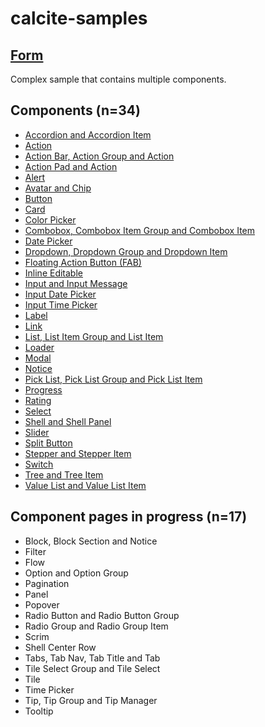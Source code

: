 # calcite-samples
## [Form](0-form.html)
Complex sample that contains multiple components.
## Components (n=34)

- [Accordion and Accordion Item](accordion.html)  
- [Action](action.html)
- [Action Bar, Action Group and Action](action-bar.html)
- [Action Pad and Action](action-pad.html)
- [Alert](alert.html)  
- [Avatar and Chip](avatar.html)
- [Button](button.html)
- [Card](card.html)
- [Color Picker](color-picker.html)
- [Combobox, Combobox Item Group and Combobox Item](combobox.html)
- [Date Picker](date-picker.html)
- [Dropdown, Dropdown Group and Dropdown Item](dropdown.html)
- [Floating Action Button (FAB)](fab.html)
- [Inline Editable](inline-editable.html)  
- [Input and Input Message](input.html)
- [Input Date Picker](input-date-picker.html)
- [Input Time Picker](input-time-picker.html)
- [Label](label.html)
- [Link](link.html)
- [List, List Item Group and List Item](list.html)
- [Loader](loader.html)
- [Modal](modal.html)
- [Notice](notice.html)
- [Pick List, Pick List Group and Pick List Item](pick-list.html)
- [Progress](progress.html)
- [Rating](rating.html)
- [Select](select.html)
- [Shell and Shell Panel](shell.html)
- [Slider](slider.html)
- [Split Button](split-button.html)
- [Stepper and Stepper Item](stepper.html)  
- [Switch](switch.html)
- [Tree and Tree Item](tree.html)
- [Value List and Value List Item](value-list.html)

## Component pages in progress (n=17)
- Block, Block Section and Notice
- Filter
- Flow
- Option and Option Group
- Pagination
- Panel
- Popover
- Radio Button and Radio Button Group
- Radio Group and Radio Group Item
- Scrim
- Shell Center Row
- Tabs, Tab Nav, Tab Title and Tab
- Tile Select Group and Tile Select
- Tile
- Time Picker
- Tip, Tip Group and Tip Manager
- Tooltip